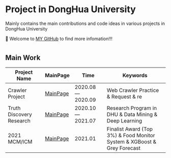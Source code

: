 # Project in DongHua University

Mainly contains the main contributions and code ideas in various projects in DongHua University



🤗 Welcome to [MY GitHub](https://github.com/June24-Wu) to find more infomation!!!  

#
## Main Work
| Project Name | MainPage | Time |Keywords |
| ------ | ------ | ------ | ------ |
| Crawler Project | [MainPage](https://github.com/June24-Wu/Project_in_DHU/tree/master/Crawler%20Project) | 2020.08 —  2020.09 | Web Crawler Practice & Request & re |
| Truth Discovery Research | [MainPage](https://github.com/June24-Wu/Project_in_DHU/tree/master/Truth%20Discovery) | 2020.10 — 2021.07 | Research Program in DHU & Data Mining & Deep Learning |
| 2021 MCM/ICM | [MainPage](https://github.com/June24-Wu/Project_in_DHU/tree/master/2021%20MCM) | 2021.01 | Finalist Award (Top 3%) & Food Monitor System & XGBoost & Grey Forecast |




